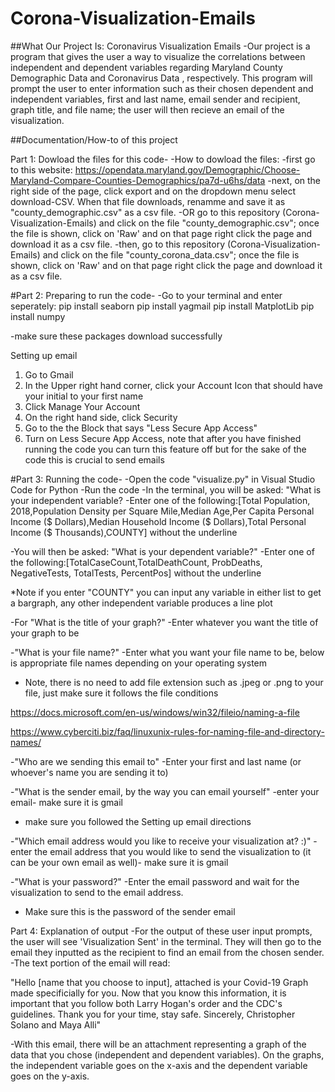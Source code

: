 # Corona-Visualization-Emails
##What Our Project Is: Coronavirus Visualization Emails 
-Our project is a program that gives the user a way to visualize the correlations between independent and dependent variables regarding Maryland County Demographic Data and Coronavirus Data , respectively. This program will prompt the user to enter information such as their chosen dependent and independent variables, first and last name, email sender and recipient, graph title, and file name; the user will then recieve an email of the visualization. 

##Documentation/How-to of this project 

Part 1: Dowload the files for this code-
-How to dowload the files:
  -first go to this website: https://opendata.maryland.gov/Demographic/Choose-Maryland-Compare-Counties-Demographics/pa7d-u6hs/data
  -next, on the right side of the page, click export and on the dropdown menu select download-CSV. When that file downloads, renamme and save it as "county_demographic.csv" as a csv file.
  -OR go to this repository (Corona-Visualization-Emails) and click on the file "county_demographic.csv"; once the file is shown, click on 'Raw' and on that page right click the page and download it as a csv file.
  -then, go to this repository (Corona-Visualization-Emails) and click on the file "county_corona_data.csv"; once the file is shown, click on 'Raw' and on that page right click the page and download it as a csv file. 
 
#Part 2: Preparing to run the code-
-Go to your terminal and enter seperately:
pip install seaborn
pip install yagmail
pip install MatplotLib 
pip install numpy

  -make sure these packages download successfully 

Setting up email 
1. Go to Gmail 
2. In the Upper right hand corner, click your Account Icon that should have your initial to your first name
3. Click Manage Your Account
4. On the right hand side, click Security 
5. Go to the the Block that says "Less Secure App Access" 
6. Turn on Less Secure App Access, note that after you have finished running the code you can turn this feature off but for the sake of the code this is crucial to send emails 


#Part 3: Running the code-
-Open the code "visualize.py" in Visual Studio Code for Python 
-Run the code 
-In the terminal, you will be asked: "What is your independent variable?
  -Enter one of the following:[Total Population, 2018,Population Density per Square Mile,Median Age,Per Capita Personal Income ($ Dollars),Median Household Income ($ Dollars),Total Personal Income ($ Thousands),COUNTY] without the underline

-You will then be asked: "What is your dependent variable?"
  -Enter one of the following:[TotalCaseCount,TotalDeathCount, ProbDeaths, NegativeTests, TotalTests, PercentPos] without the underline
  
  *Note if you enter "COUNTY" you can input any variable in either list to get a bargraph, any other independent variable produces a line plot 

-For "What is the title of your graph?"
  -Enter whatever you want the title of your graph to be
  
-"What is your file name?"
  -Enter what you want your file name to be, below is appropriate file names depending on your operating system 
  - Note, there is no need to add file extension such as .jpeg or .png to your file, just make sure it follows the file conditions
 
 https://docs.microsoft.com/en-us/windows/win32/fileio/naming-a-file
  
 
 https://www.cyberciti.biz/faq/linuxunix-rules-for-naming-file-and-directory-names/
  
-"Who are we sending this email to"
  -Enter your first and last name (or whoever's name you are sending it to)
  
-"What is the sender email, by the way you can email yourself"
  -enter your email- make sure it is gmail
  - make sure you followed the Setting up email directions
  
-"Which email address would you like to receive your visualization at? :)"
  -enter the email address that you would like to send the visualization to (it can be your own email as well)- make sure it is gmail
  
-"What is your password?"
  -Enter the email password and wait for the visualization to send to the email address. 
  
  - Make sure this is the password of the sender email 
  
 Part 4: Explanation of output
 -For the output of these user input prompts, the user will see 'Visualization Sent' in the terminal. They will then go to the email they inputted as the recipient to find an email from the chosen sender.
 -The text portion of the email will read:
 
"Hello [name that you choose to input], attached is your Covid-19 Graph made specificially for you. Now that you know this information, it is important that you follow both Larry Hogan's order and the CDC's guidelines.
Thank you for your time, stay safe.
Sincerely,
Christopher Solano and Maya Alli"

-With this email, there will be an attachment representing a graph of the data that you chose (independent and dependent variables). On the graphs, the independent variable goes on the x-axis and the dependent variable goes on the y-axis. 



  
